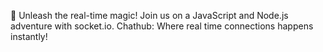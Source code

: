 🚀 Unleash the real-time magic! Join us on a JavaScript and Node.js adventure with socket.io. Chathub: Where real time connections happens instantly! 